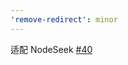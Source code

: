 ```yaml
---
'remove-redirect': minor
---
```


适配 NodeSeek [#40](https://github.com/maomao1996/tampermonkey-scripts/issues/40)
